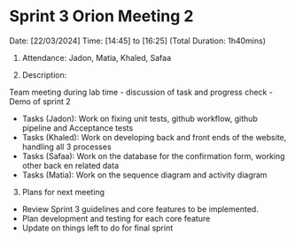 # Sprint 3 Orion Meeting 2 

Date: [22/03/2024]
Time: [14:45] to [16:25] (Total Duration: 1h40mins)

1. Attendance: Jadon, Matia, Khaled, Safaa

2. Description:

Team meeting during lab time - discussion of task and progress check - Demo of sprint 2

- Tasks (Jadon): Work on fixing unit tests, github workflow, github pipeline and Acceptance tests
- Tasks (Khaled): Work on developing back and front ends of the website, handling all 3 processes
- Tasks (Safaa): Work on the database for the confirmation form, working other back en related data
- Tasks (Matia): Work on the sequence diagram and activity diagram

3. Plans for next meeting 

- Review Sprint 3 guidelines and core features to be implemented.
- Plan development and testing for each core feature
- Update on things left to do for final sprint
